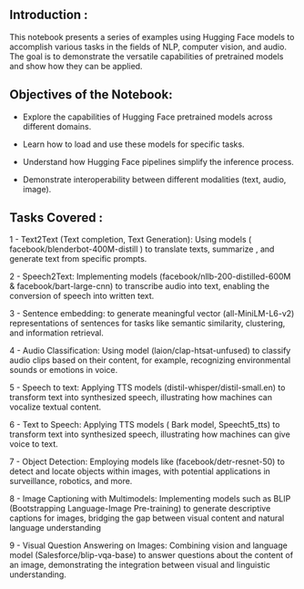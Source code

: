 
## Introduction : 

This notebook presents a series of examples using Hugging Face  models to accomplish various tasks in the fields of NLP, computer vision, and audio. The goal is to demonstrate the versatile capabilities of pretrained models and show how they can be applied.

## Objectives of the Notebook:

- Explore the capabilities of Hugging Face pretrained models across different domains.
  
- Learn how to load and use these models for specific tasks.
  
- Understand how Hugging Face pipelines simplify the inference process.
  
- Demonstrate interoperability between different modalities (text, audio, image).

## Tasks Covered : 

1 - Text2Text (Text completion, Text Generation): Using models ( facebook/blenderbot-400M-distill ) to translate texts, summarize , and generate text from specific prompts.

2 - Speech2Text: Implementing models (facebook/nllb-200-distilled-600M & facebook/bart-large-cnn) to transcribe audio into text, enabling the conversion of speech into written text.

3 - Sentence embedding: to generate meaningful vector (all-MiniLM-L6-v2) representations of sentences for tasks like semantic similarity, clustering, and information retrieval.

4 - Audio Classification: Using model (laion/clap-htsat-unfused) to classify audio clips based on their content, for example, recognizing environmental sounds or emotions in voice.

5 - Speech to text: Applying TTS models (distil-whisper/distil-small.en) to transform text into synthesized speech, illustrating how machines can vocalize textual content.

6 - Text to Speech: Applying TTS models ( Bark model, Speecht5_tts) to transform text into synthesized speech, illustrating how machines can give voice to text.

7 - Object Detection: Employing models like (facebook/detr-resnet-50) to detect and locate objects within images, with potential applications in surveillance, robotics, and more.

8 -  Image Captioning with Multimodels: Implementing models such as BLIP (Bootstrapping Language-Image Pre-training) to generate descriptive captions for images, bridging the gap between visual content and natural language understanding 

9 - Visual Question Answering on Images: Combining vision and language model (Salesforce/blip-vqa-base)  to answer questions about the content of an image, demonstrating the integration between visual and linguistic understanding.
